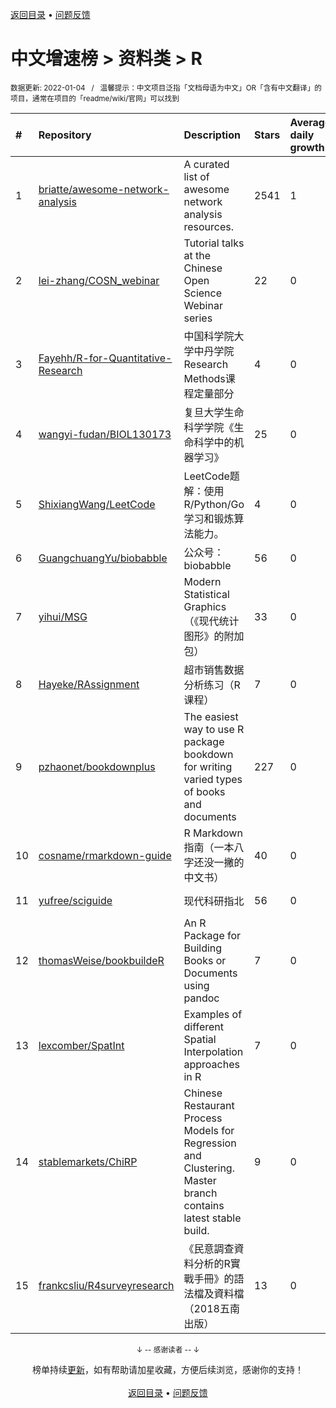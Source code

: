 <a href="https://gitee.com/GrowingGit/GitHub-Chinese-Top-Charts#github中文排行榜">返回目录</a> • <a href="/content/docs/feedback.md">问题反馈</a>

# 中文增速榜 > 资料类 > R
<sub>数据更新: 2022-01-04&nbsp;&nbsp;&nbsp;/&nbsp;&nbsp;&nbsp;温馨提示：中文项目泛指「文档母语为中文」OR「含有中文翻译」的项目，通常在项目的「readme/wiki/官网」可以找到</sub>

|#|Repository|Description|Stars|Average daily growth|Updated|
|:-|:-|:-|:-|:-|:-|
|1|[briatte/awesome-network-analysis](https://gitee.com/briatte/awesome-network-analysis)|A curated list of awesome network analysis resources.|2541|1|2021-11-17|
|2|[lei-zhang/COSN_webinar](https://gitee.com/lei-zhang/COSN_webinar)|Tutorial talks at the Chinese Open Science Webinar series|22|0|2021-08-31|
|3|[Fayehh/R-for-Quantitative-Research](https://gitee.com/Fayehh/R-for-Quantitative-Research)|中国科学院大学中丹学院Research Methods课程定量部分|4|0|2021-08-23|
|4|[wangyi-fudan/BIOL130173](https://gitee.com/wangyi-fudan/BIOL130173)|复旦大学生命科学学院《生命科学中的机器学习》|25|0|2021-10-02|
|5|[ShixiangWang/LeetCode](https://gitee.com/ShixiangWang/LeetCode)|LeetCode题解：使用 R/Python/Go 学习和锻炼算法能力。|4|0|2021-06-30|
|6|[GuangchuangYu/biobabble](https://gitee.com/GuangchuangYu/biobabble)|公众号：biobabble|56|0|2021-09-26|
|7|[yihui/MSG](https://gitee.com/yihui/MSG)|Modern Statistical Graphics （《现代统计图形》的附加包）|33|0|2021-08-15|
|8|[Hayeke/RAssignment](https://gitee.com/Hayeke/RAssignment)|超市销售数据分析练习（R课程）|7|0|2021-10-10|
|9|[pzhaonet/bookdownplus](https://gitee.com/pzhaonet/bookdownplus)|The easiest way to use R package bookdown for  writing varied types of books and documents |227|0|2021-12-31|
|10|[cosname/rmarkdown-guide](https://gitee.com/cosname/rmarkdown-guide)|R Markdown 指南（一本八字还没一撇的中文书）|40|0|2021-12-08|
|11|[yufree/sciguide](https://gitee.com/yufree/sciguide)|现代科研指北|56|0|2021-12-22|
|12|[thomasWeise/bookbuildeR](https://gitee.com/thomasWeise/bookbuildeR)|An R Package for Building Books or Documents using pandoc|7|0|2021-08-31|
|13|[lexcomber/SpatInt](https://gitee.com/lexcomber/SpatInt)|Examples of different Spatial Interpolation approaches in R |7|0|2021-12-13|
|14|[stablemarkets/ChiRP](https://gitee.com/stablemarkets/ChiRP)|Chinese Restaurant Process Models for Regression and Clustering. Master branch contains latest stable build.|9|0|2021-07-22|
|15|[frankcsliu/R4surveyresearch](https://gitee.com/frankcsliu/R4surveyresearch)|《民意調查資料分析的R實戰手冊》的語法檔及資料檔（2018五南出版） |13|0|2021-06-12|

<div align="center">
    <p><sub>↓ -- 感谢读者 -- ↓</sub></p>
    榜单持续<a href="/content/docs/milestone.md">更新</a>，如有帮助请加星收藏，方便后续浏览，感谢你的支持！
</div>

<br/>

<div align="center"><a href="https://gitee.com/GrowingGit/GitHub-Chinese-Top-Charts#github中文排行榜">返回目录</a> • <a href="/content/docs/feedback.md">问题反馈</a></div>
